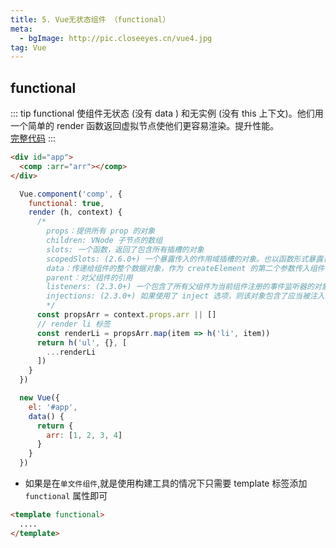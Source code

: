 ```yaml
---
title: 5. Vue无状态组件 （functional）
meta: 
  - bgImage: http://pic.closeeyes.cn/vue4.jpg
tag: Vue
---
```

## functional
::: tip functional
  使组件无状态 (没有 data ) 和无实例 (没有 this 上下文)。他们用一个简单的 render 函数返回虚拟节点使他们更容易渲染。提升性能。<br>
  [完整代码](https://github.com/hz199/__/blob/master/demo/vue/vue.functional.html)
:::

```html
<div id="app">
  <comp :arr="arr"></comp>
</div>

```

```js
  Vue.component('comp', {
    functional: true,
    render (h, context) {
      /*
        props：提供所有 prop 的对象
        children: VNode 子节点的数组
        slots: 一个函数，返回了包含所有插槽的对象
        scopedSlots: (2.6.0+) 一个暴露传入的作用域插槽的对象。也以函数形式暴露普通插槽。
        data：传递给组件的整个数据对象，作为 createElement 的第二个参数传入组件
        parent：对父组件的引用
        listeners: (2.3.0+) 一个包含了所有父组件为当前组件注册的事件监听器的对象。这是 data.on 的一个别名。
        injections: (2.3.0+) 如果使用了 inject 选项，则该对象包含了应当被注入的属性。
        */
      const propsArr = context.props.arr || []
      // render li 标签
      const renderLi = propsArr.map(item => h('li', item))
      return h('ul', {}, [
        ...renderLi
      ])
    }
  })

  new Vue({
    el: '#app',
    data() {
      return {
        arr: [1, 2, 3, 4]
      }
    }
  })
```

- 如果是在`单文件组件`,就是使用构建工具的情况下只需要 template 标签添加 `functional` 属性即可

```html
<template functional>
  ....
</template>

```